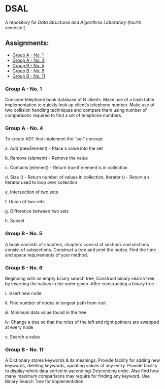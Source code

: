 # DSAL
A repository for _Data Structures and Algorithms Laboratory_ (fourth semester)

## Assignments:
* [Group A - No. 1](#Group-A---No.-1)
* [Group A - No. 4](#Group-A---No.-4)
* [Group B - No. 5](#Group-B---No.-5)
* [Group B - No. 6](#Group-B---No.-6)
* [Group B - No. 11](#Group-B---No.-11)


### Group A - No. 1

Consider telephone book database of N clients. Make use of a hash table implementation to quickly look up client‘s telephone number. Make use of two collision handling techniques and compare them using number of comparisons required to find a set of telephone numbers.

### Group A - No. 4

To create ADT that implement the "set" concept.

a. Add (newElement) - Place a value into the set

b. Remove (element) - Remove the value

c. Contains (element) - Return true if element is in collection

d. Size () - Return number of values in collection, Iterator () - Return an iterator used to loop over collection

e. Intersection of two sets

f. Union of two sets

g. Difference between two sets

h. Subset

### Group B - No. 5

A book consists of chapters, chapters consist of sections and sections consist of subsections. Construct a tree and print the nodes. Find the time and space requirements of your method.

### Group B - No. 6

Beginning with an empty binary search tree, Construct binary search tree by inserting the values in the order given. After constructing a binary tree -

i. Insert new node

ii. Find number of nodes in longest path from root

iii. Minimum data value found in the tree

iv. Change a tree so that the roles of the left and right pointers are swapped at every node

v. Search a value

### Group B - No. 11

A Dictionary stores keywords & its meanings. Provide facility for adding new keywords, deleting keywords, updating values of any entry. Provide facility to display whole data sorted in ascending/ Descending order. Also find how many maximum comparisons may require for finding any keyword. Use Binary Search Tree for implementation. 